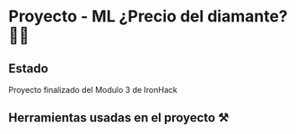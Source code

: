 # Proyecto - ML ¿Precio del diamante? 💎💶
## Estado
Proyecto finalizado del Modulo 3 de IronHack
## Herramientas usadas en el proyecto ⚒️
